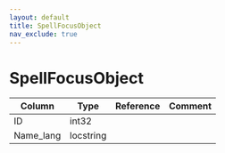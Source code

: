 ```yaml
---
layout: default
title: SpellFocusObject
nav_exclude: true
---
```

# SpellFocusObject

| Column | Type | Reference | Comment |
|--------|------|-----------|---------|
|ID|int32|||
|Name_lang|locstring|||

